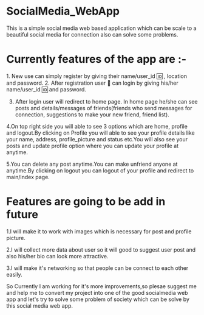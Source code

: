 # SocialMedia_WebApp
This is a simple social media web based application which can be scale to a beautiful social media for connection also can solve some problems.

<h1>Currently features of the app are :-</h1>
 1. New use can simply register by giving their name/user_id 🆔 , location and password.
 2. After registration user 👤 can login by giving his/her name/user_id 🆔 and password.
    
 3. After login user will redirect to home page. In home page he/she can see posts and details/messages of friends(friends who send messages for connection, suggestions to make your new friend, friend list).
    
 4.On top right side you will able to see 3 options which are home, profile and logout.By clicking on Profile you will able to see your profile details like your name, address, profile_picture and status etc.You       will also see your posts and update profile option where you can update your profile at anytime.
 
 5.You can delete any post anytime.You can make unfriend anyone at anytime.By clicking on logout you can logout of your profile and redirect to main/index page.

<h1>Features are going to be add in future</h1>
 1.I will make it to work with images which is necessary for post and profile picture.

 2.I will collect more data about user so it will good to suggest user post and also his/her bio can look more attractive.

 3.I will make it's networking so that people can be connect to each other easily.

So Currently I am working for it's more improvements,so plesae suggest me and help me to convert my project into one of the good socialmedia web app and let's try to solve some problem of society which can be solve by this social media web app.
